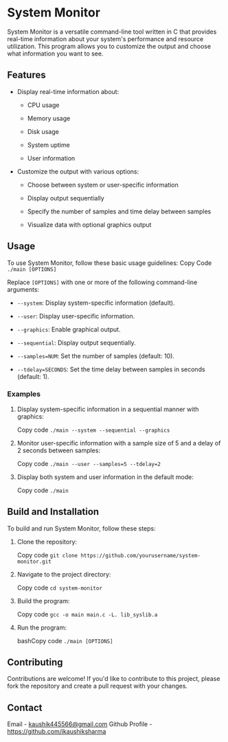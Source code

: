 
# System Monitor

System Monitor is a versatile command-line tool written in C that provides real-time information about your system's performance and resource utilization. This program allows you to customize the output and choose what information you want to see.

## Features

-   Display real-time information about:
    
    -   CPU usage
        
    -   Memory usage
        
    -   Disk usage
                
    -   System uptime
        
    -   User information
        
-   Customize the output with various options:
    
    -   Choose between system or user-specific information
        
    -   Display output sequentially
        
    -   Specify the number of samples and time delay between samples
        
    -   Visualize data with optional graphics output
        

## Usage

To use System Monitor, follow these basic usage guidelines:
Copy Code
`./main [OPTIONS]`

Replace `[OPTIONS]` with one or more of the following command-line arguments:

-   `--system`: Display system-specific information (default).
    
-   `--user`: Display user-specific information.
    
-   `--graphics`: Enable graphical output.
    
-   `--sequential`: Display output sequentially.
    
-   `--samples=NUM`: Set the number of samples (default: 10).
    
-   `--tdelay=SECONDS`: Set the time delay between samples in seconds (default: 1).
    

### Examples

1.  Display system-specific information in a sequential manner with graphics:
    
    Copy code
    `./main --system --sequential --graphics`
    
2.  Monitor user-specific information with a sample size of 5 and a delay of 2 seconds between samples:
    
    Copy code
    `./main --user --samples=5 --tdelay=2`
    
3.  Display both system and user information in the default mode:
    
    Copy code
    `./main`
    

## Build and Installation

To build and run System Monitor, follow these steps:

1.  Clone the repository:
    
    Copy code
    `git clone https://github.com/yourusername/system-monitor.git`
    
2.  Navigate to the project directory:
    
    Copy code
    `cd system-monitor`
    
3.  Build the program:
    
    Copy code
    `gcc -o main main.c -L. lib_syslib.a`
    
4.  Run the program:
    
    bashCopy code
    `./main [OPTIONS]`
    

## Contributing

Contributions are welcome! If you'd like to contribute to this project, please fork the repository and create a pull request with your changes.


## Contact

Email - kaushik445566@gmail.com
Github Profile - https://github.com/ikaushiksharma

